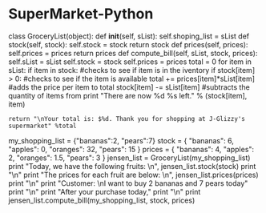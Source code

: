 # SuperMarket-Python
 
class GroceryList(object):
  def __init__(self, sList):
    self.shoping_list = sList
  def stock(self, stock):
    self.stock = stock
    return stock
  def prices(self, prices):
    self.prices = prices
    return prices 
  def compute_bill(self, sList, stock, prices):
    self.sList = sList
    self.stock = stock
    self.prices = prices
    total = 0
    for item in sList:
      if item in stock:
      	#checks to see if item is in the iventory
        if stock[item] > 0:
        	#checks to see if the item is available
        	total += prices[item]*sList[item]
        	#adds the price per item to total
        	stock[item] -= sList[item]
					#subtracts the quantity of items from
        	print "There are now %d %s left." % (stock[item], item)

    return "\nYour total is: $%d. Thank you for shopping at J-Glizzy's supermarket" %total
  
my_shopping_list = {"bananas":2, "pears":7}
stock = {
  	"bananas": 6,
  	"apples": 0,
  	"oranges": 32,
  	"pears": 15
    } 
prices = {
  	"bananas": 4,
  	"apples": 2,
  	"oranges": 1.5,
  	"pears": 3
		} 
jensen_list = GroceryList(my_shopping_list)  
print "Today, we have the following fruits: \n", jensen_list.stock(stock)
print "\n"
print "The prices for each fruit are below: \n", jensen_list.prices(prices)
print "\n"
print "Customer: \nI want to buy 2 bananas and 7 pears today"
print "\n"
print "After your purchase today,"
print "\n"
print jensen_list.compute_bill(my_shopping_list, stock, prices)


